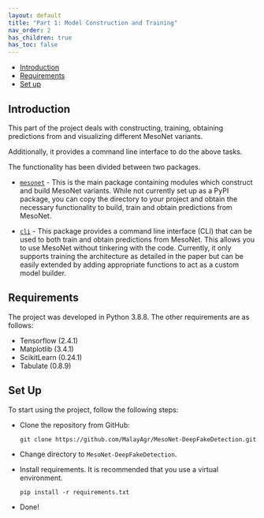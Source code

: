 ```yaml
---
layout: default
title: "Part 1: Model Construction and Training"
nav_order: 2
has_children: true
has_toc: false
---
```


- [Introduction](#introduction)
- [Requirements](#requirements)
- [Set up](#set-up)

## Introduction

This part of the project deals with constructing, training, obtaining predictions from and visualizing different MesoNet variants.

Additionally, it provides a command line interface to do the above tasks.

The functionality has been divided between two packages.

- [`mesonet`](https://github.com/MalayAgr/MesoNet-DeepFakeDetection/tree/main/mesonet) - This is the main package containing modules which construct and build MesoNet variants. While not currently set up as a PyPI package, you can copy the directory to your project and obtain the necessary functionality to build, train and obtain predictions from MesoNet.

- [`cli`](https://github.com/MalayAgr/MesoNet-DeepFakeDetection/tree/main/cli) - This package provides a command line interface (CLI) that can be used to both train and obtain predictions from MesoNet. This allows you to use MesoNet without tinkering with the code. Currently, it only supports training the architecture as detailed in the paper but can be easily extended by adding appropriate functions to act as a custom model builder.

## Requirements

The project was developed in Python 3.8.8. The other requirements are as follows:

- Tensorflow (2.4.1)
- Matplotlib (3.4.1)
- ScikitLearn (0.24.1)
- Tabulate (0.8.9)

## Set Up

To start using the project, follow the following steps:

- Clone the repository from GitHub:

    ```shell
    git clone https://github.com/MalayAgr/MesoNet-DeepFakeDetection.git
    ```

- Change directory to `MesoNet-DeepFakeDetection`.

- Install requirements. It is recommended that you use a virtual environment.

    ```shell
    pip install -r requirements.txt
    ```

- Done!

